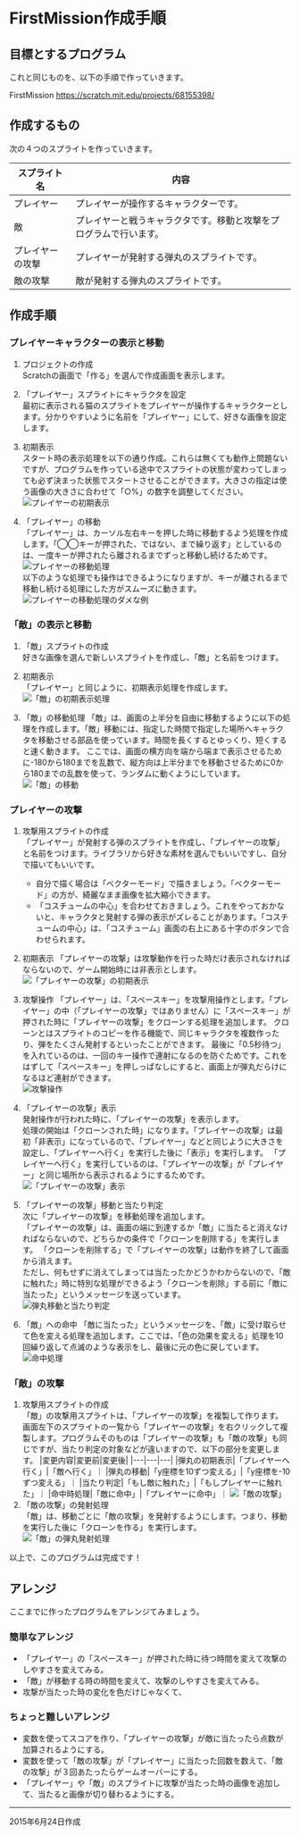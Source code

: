 # FirstMission作成手順

## 目標とするプログラム
これと同じものを、以下の手順で作っていきます。

FirstMission
https://scratch.mit.edu/projects/68155398/

## 作成するもの
次の４つのスプライトを作っていきます。

|スプライト名|内容|
|---|---|
|プレイヤー|プレイヤーが操作するキャラクターです。|
|敵|プレイヤーと戦うキャラクタです。移動と攻撃をプログラムで行います。|
|プレイヤーの攻撃|プレイヤーが発射する弾丸のスプライトです。|
|敵の攻撃|敵が発射する弾丸のスプライトです。|

## 作成手順
### プレイヤーキャラクターの表示と移動

1. プロジェクトの作成  
Scratchの画面で「作る」を選んで作成画面を表示します。

1. 「プレイヤー」スプライトにキャラクタを設定  
最初に表示される猫のスプライトをプレイヤーが操作するキャラクターとします。分かりやすいように名前を「プレイヤー」にして、好きな画像を設定します。

1. 初期表示  
スタート時の表示処理を以下の通り作成。これらは無くても動作上問題ないですが、プログラムを作っている途中でスプライトの状態が変わってしまっても必ず決まった状態でスタートさせることができます。大きさの指定は使う画像の大きさに合わせて「○%」の数字を調整してください。  
![プレイヤーの初期表示](images/player01.png)

1. 「プレイヤー」の移動  
「プレイヤー」は、カーソル左右キーを押した時に移動するよう処理を作成します。「◯◯キーが押された、ではない、まで繰り返す」としているのは、一度キーが押されたら離されるまでずっと移動し続けるためです。  
![プレイヤーの移動処理](images/player02.png)  
以下のような処理でも操作はできるようになりますが、キーが離されるまで移動し続ける処理にした方がスムーズに動きます。  
![プレイヤーの移動処理のダメな例](images/player03.png)

### 「敵」の表示と移動

1. 「敵」スプライトの作成  
好きな画像を選んで新しいスプライトを作成し、「敵」と名前をつけます。

1. 初期表示  
「プレイヤー」と同じように、初期表示処理を作成します。  
![「敵」の初期表示処理](images/enemy01.png)

1. 「敵」の移動処理
「敵」は、画面の上半分を自由に移動するように以下の処理を作成します。「敵」移動には、指定した時間で指定した場所へキャラクタを移動させる部品を使っています。時間を長くするとゆっくり、短くすると速く動きます。
ここでは、画面の横方向を端から端まで表示させるために-180から180までを乱数で、縦方向は上半分までを移動させるために0から180までの乱数を使って、ランダムに動くようにしています。  
![「敵」の移動](images/enemy02.png)

### プレイヤーの攻撃

1. 攻撃用スプライトの作成  
「プレイヤー」が発射する弾のスプライトを作成し、「プレイヤーの攻撃」と名前をつけます。ライブラリから好きな素材を選んでもいいですし、自分で描いてもいいです。
	- 自分で描く場合は「ベクターモード」で描きましょう。「ベクターモード」の方が、綺麗なまま画像を拡大縮小できます。
	- 「コスチュームの中心」を合わせておきましょう。これをやっておかないと、キャラクタと発射する弾の表示がズレることがあります。「コスチュームの中心」は、「コスチューム」画面の右上にある十字のボタンで合わせられます。

1. 初期表示
「プレイヤーの攻撃」は攻撃動作を行った時だけ表示されなければならないので、ゲーム開始時には非表示とします。  
![「プレイヤーの攻撃」の初期表示](images/player-attack01.png)

1. 攻撃操作
「プレイヤー」は、「スペースキー」を攻撃用操作とします。「プレイヤー」の中（「プレイヤーの攻撃」ではありません）に「スペースキー」が押された時に「プレイヤーの攻撃」をクローンする処理を追加します。
クローンとはスプライトのコピーを作る機能で、同じキャラクタを複数作ったり、弾をたくさん発射するといったことができます。
最後に「0.5秒待つ」を入れているのは、一回のキー操作で連射になるのを防ぐためです。これをはずして「スペースキー」を押しっぱなしにすると、画面上が弾丸だらけになるほど連射ができます。  
![攻撃操作](images/player-attack02.png)

1. 「プレイヤーの攻撃」表示  
発射操作が行われた時に、「プレイヤーの攻撃」を表示します。  
処理の開始は「クローンされた時」になります。「プレイヤーの攻撃」は最初「非表示」になっているので、「プレイヤー」などと同じように大きさを設定し、「プレイヤーへ行く」を実行した後に「表示」を実行します。
「プレイヤーへ行く」を実行しているのは、「プレイヤーの攻撃」が「プレイヤー」と同じ場所から表示されるようにするためです。  
![「プレイヤーの攻撃」表示](images/player-attack03.png)  

1. 「プレイヤーの攻撃」移動と当たり判定  
次に「プレイヤーの攻撃」を移動処理を追加します。  
「プレイヤーの攻撃」は、画面の端に到達するか「敵」に当たると消えなければならないので、どちらかの条件で「クローンを削除する」を実行します。
「クローンを削除する」で「プレイヤーの攻撃」は動作を終了して画面から消えます。  
ただし、何もせずに消えてしまっては当たったかどうかわからないので、「敵に触れた」時に特別な処理ができるよう「クローンを削除」する前に「敵に当たった」というメッセージを送っています。  
![弾丸移動と当たり判定](images/player-attack04.png)  

1. 「敵」への命中
「敵に当たった」というメッセージを、「敵」に受け取らせて色を変える処理を追加します。ここでは、「色の効果を変える」処理を10回繰り返して点滅のような表示をし、最後に元の色に戻しています。  
![命中処理](images/player-attack05.png)  

### 「敵」の攻撃

1. 攻撃用スプライトの作成  
「敵」の攻撃用スプライトは、「プレイヤーの攻撃」を複製して作ります。
画面左下のスプライトの一覧から「プレイヤーの攻撃」を右クリックして複製します。プログラムそのものは「プレイヤーの攻撃」も「敵の攻撃」も同じですが、当たり判定の対象などが違いますので、以下の部分を変更します。
|変更内容|変更前|変更後|
|---|---|---|
|弾丸の初期表示|「プレイヤーへ行く」|「敵へ行く」｜
|弾丸の移動|「y座標を10ずつ変える」|「y座標を-10ずつ変える」｜
|当たり判定|「もし敵に触れた」|「もしプレイヤーに触れた」｜
|命中時処理|「敵に命中」|「プレイヤーに命中」｜
![「敵の攻撃」](images/enemy-attack01.png)  
1. 「敵の攻撃」の発射処理  
「敵」は、移動ごとに「敵の攻撃」を発射するようにします。つまり、移動を実行した後に「クローンを作る」を実行します。  
![「敵」の弾丸発射処理](images/enemy-attack02.png)

以上で、このプログラムは完成です！

## アレンジ
ここまでに作ったプログラムをアレンジてみましょう。

### 簡単なアレンジ
- 「プレイヤー」の「スペースキー」が押された時に待つ時間を変えて攻撃のしやすさを変えてみる。
- 「敵」が移動する時の時間を変えて、攻撃のしやすさを変えてみる。
- 攻撃が当たった時の変化を色だけじゃなくて、

### ちょっと難しいアレンジ
- 変数を使ってスコアを作り、「プレイヤーの攻撃」が敵に当たったら点数が加算されるようにする。
- 変数を使って「敵の攻撃」が「プレイヤー」に当たった回数を数えて、「敵の攻撃」が３回あたったらゲームオーバーにする。
- 「プレイヤー」や「敵」のスプライトに攻撃が当たった時の画像を追加して、当たると画像が切り替わるようにする。

***
2015年6月24日作成



